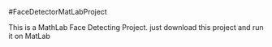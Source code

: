 #FaceDetectorMatLabProject

This is a MathLab Face Detecting Project. just download this project and run it on MatLab
